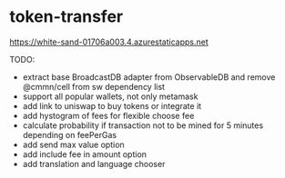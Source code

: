 # token-transfer

https://white-sand-01706a003.4.azurestaticapps.net


TODO:
* extract base BroadcastDB adapter from ObservableDB and remove @cmmn/cell from sw dependency list
* support all popular wallets, not only metamask
* add link to uniswap to buy tokens or integrate it
* add hystogram of fees for flexible choose fee
* calculate probability if transaction not to be mined for 5 minutes depending on feePerGas
* add send max value option
* add include fee in amount option
* add translation and language chooser
